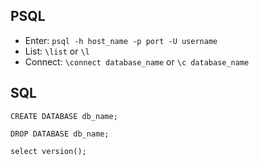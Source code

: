 ## PSQL

* Enter: `psql -h host_name -p port -U username`
* List: `\list` or `\l`
* Connect: `\connect database_name` or `\c database_name`

## SQL

`CREATE DATABASE db_name;`

`DROP DATABASE db_name;`

`select version();`
